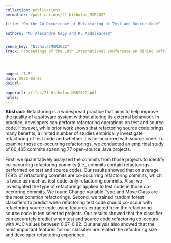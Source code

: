 ```yaml
---
collection: publications
permalink: /publications/21-Nicholas_MSR2022

title: "On the Co-Occurrence of Refactoring of Test and Source Code"

authors: "N. Alexandre Nagy and R. Abdalkareem"


venue_key: "NicholasMSR2022"
track: Proceedings of the 18th International Conference on Mining Software Repositories (MSR’22), Mining Challenge Track - <strong> <li style="color:red">Received the Best Student Presentation of the Mining Challenge track</li></strong>




pages: "1–5"
date: 2022-03-07
doiurl: 

paperurl: /files/21-Nicholas_MSR2022.pdf
notes:
---
```


**Abstract:** Refactoring is a widespread practice that aims to help improve the quality of a software system without altering its external behaviour. In practice, developers can perform refactoring operations on test and source code. 
However, while prior work shows that refactoring source code brings many benefits, a limited number of studies empirically investigate refactoring of test code and whether it is co-occurred with source code. To examine those co-occurring refactorings, we conducted an empirical study of 60,465 commits spanning 77 open-source Java projects.

First, we quantitatively analyzed the commits from those projects to identify co-occurring refactoring commits (i.e., commits contain refactorings performed on test and source code). Our results showed that on average 17.9% of refactoring commits are co-occurring refactoring commits, which is twice as much as test code-only refactoring commits. Also, we investigated the type of refactorings applied to test code in those co-occurring commits. We found Change Variable Type and Move Class are the most common refactorings. 
Second, we trained random forest classifiers to predict when refactoring test code should co-occur with refactoring source code using features extracted from the refactoring source code in ten selected projects. Our results showed that the classifier can accurately predict when test and source code refactoring co-occurs with AUC values between 0.67-0.92. Our analysis also showed that the most important features for our classifier are related the refactoring size and developer refactoring experience.